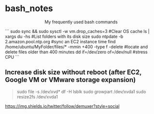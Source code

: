 # bash_notes
<p align="center">My frequently used bash commands</p>
```
sudo sync && sudo sysctl -w vm.drop_caches=3
#Clear OS cache
ls | xargs du -hs
#List folders with its disk size
sudo ntpdate -b 2.amazon.pool.ntp.org 
#sync an EC2 instance time
find /home/ubuntu/MyFolder/files/* -mmin +400 -type f -delete #locate and delete files older than 400 minutes
dd if=/dev/zero of=/dev/null #stress CPU
```


## Increase disk size without reboot (after EC2, Google VM or VMware storage expansion)
> sudo file -s /dev/xvd*
> df -H
> lsblk
> sudo growpart /dev/xvda1
> sudo resize2fs /dev/xvda1

https://img.shields.io/twitter/follow/demuxer?style=social
